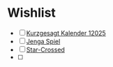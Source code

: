 # Wishlist
- [ ] [Kurzgesagt Kalender 12025](https://shop-eu.kurzgesagt.org/collections/calendar/products/12-025-human-era-calendar?variant=45013338784011)
- [ ] [Jenga Spiel](https://www.kaufland.de/product/323770560/?search_value=jenga)
- [ ] [Star-Crossed](https://bullypulpitgames.com/products/star-crossed)
- [ ] 